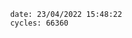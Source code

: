 

                date: 23/04/2022 15:48:22
                cycles: 66360

                         